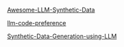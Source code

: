 [Awesome-LLM-Synthetic-Data](https://github.com/wasiahmad/Awesome-LLM-Synthetic-Data)

[llm-code-preference](https://github.com/amazon-science/llm-code-preference)

[Synthetic-Data-Generation-using-LLM](https://github.com/AIAnytime/Synthetic-Data-Generation-using-LLM/tree/main)
